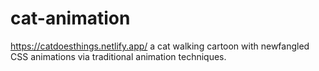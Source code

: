 # cat-animation
https://catdoesthings.netlify.app/
 a cat walking cartoon with newfangled CSS animations  via traditional animation techniques. 
